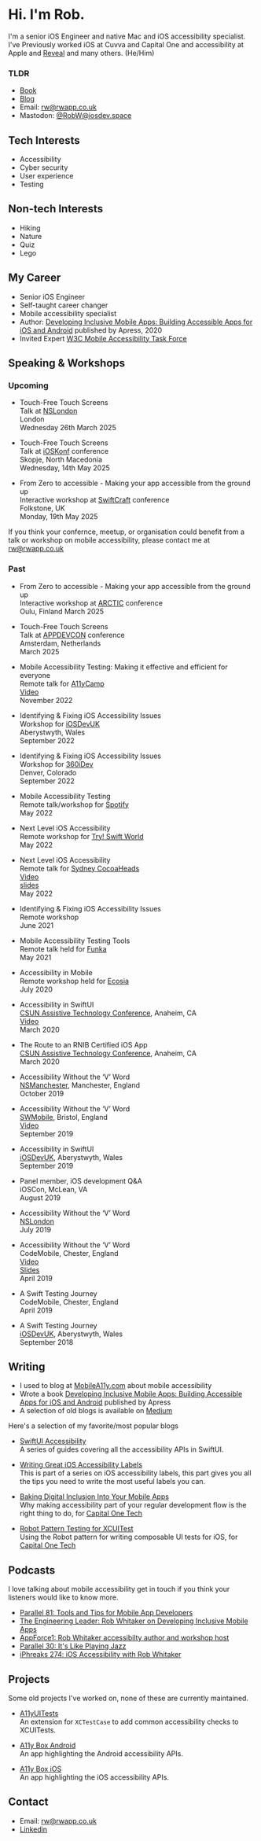# Hi. I'm Rob.

I'm a senior iOS Engineer and native Mac and iOS accessibility specialist. I've Previously worked iOS at Cuvva and Capital One and accessibility at Apple and [Reveal](https://revealapp.com) and many others.
(He/Him)

### TLDR

* [Book](https://www.apress.com/gp/book/9781484258132)
* [Blog](https://mobilea11y.com)
* Email: [rw@rwapp.co.uk](mailto:rw@rwapp.co.uk)
* Mastodon: [@RobW@iosdev.space](https://iosdev.space/@RobW)

## Tech Interests

* Accessibility
* Cyber security
* User experience
* Testing

## Non-tech Interests

* Hiking
* Nature
* Quiz
* Lego

## My Career

* Senior iOS Engineer
* Self-taught career changer
* Mobile accessibility specialist
* Author: [Developing Inclusive Mobile Apps: Building Accessible Apps for iOS and Android](https://www.apress.com/gp/book/9781484258132) published by Apress, 2020
* Invited Expert [W3C Mobile Accessibility Task Force](https://www.w3.org/WAI/about/groups/task-forces/matf/)


## Speaking & Workshops

### Upcoming

* Touch-Free Touch Screens<br />
   Talk at [NSLondon](https://nslondon.com)<br />
   London<br />
   Wednesday 26th March 2025

  
* Touch-Free Touch Screens<br />
   Talk at [iOSKonf](https://www.ioskonf.mk) conference<br />
    Skopje, North Macedonia<br />
    Wednesday, 14th May 2025


* From Zero to accessible - Making your app accessible from the ground up<br />
    Interactive workshop at [SwiftCraft](https://swiftcraft.uk/2025/session/from-zero-to-accessible-making-your-app-accessible-from-the-ground-up) conference<br />
    Folkstone, UK<br />
    Monday, 19th May 2025

If you think your confernce, meetup, or organisation could benefit from a talk or workshop on mobile accessibility, please contact me at [rw@rwapp.co.uk](mailto:rw@rwapp.co.uk)


### Past

* From Zero to accessible - Making your app accessible from the ground up<br />
    Interactive workshop at [ARCTIC](https://arcticonference.com/workshop/accessibility/) conference<br />
    Oulu, Finland
    March 2025
  
* Touch-Free Touch Screens<br />
   Talk at [APPDEVCON](https://appdevcon.nl/session/touch-free-touch-screens/) conference<br />
    Amsterdam, Netherlands<br />
    March 2025

* Mobile Accessibility Testing: Making it effective and efficient for everyone<br />
    Remote talk for [A11yCamp](https://a11ycamp.org.au/speakers-and-presentations-2022/)<br />
    [Video](https://www.youtube.com/watch?app=desktop&v=VcJ6re3Hro4)<br />
    November 2022

* Identifying & Fixing iOS Accessibility Issues<br />
    Workshop for [iOSDevUK](https://www.iosdevuk.com/speakers)<br />
    Aberystwyth, Wales<br />
    September 2022
    
* Identifying & Fixing iOS Accessibility Issues<br />
    Workshop for [360iDev](https://360idev.com/session/identifying-and-fixing-ios-accessibility-issues/)<br />
    Denver, Colorado<br />
    September 2022

* Mobile Accessibility Testing<br />
    Remote talk/workshop for [Spotify](https://www.spotify.com/)<br />
    May 2022

* Next Level iOS Accessibility<br />
    Remote workshop for [Try! Swift World](https://www.tryswift.co/world/)<br />
    May 2022

* Next Level iOS Accessibility<br />
    Remote talk for [Sydney CocoaHeads](https://www.meetup.com/sydneycocoaheads/)<br />
    [Video](https://youtu.be/SKuWLHNHF28?t=6099)<br />
    [slides](https://t.co/8wD4eGIR6w)<br />
    May 2022<br />
    
* Identifying & Fixing iOS Accessibility Issues<br />
    Remote workshop<br />
    June 2021
    
* Mobile Accessibility Testing Tools<br />
    Remote talk held for [Funka](https://www.funka.com/en/)<br />
    May 2021

* Accessibility in Mobile<br />
    Remote workshop held for [Ecosia](https://www.ecosia.org)<br />
    July 2020

* Accessibility in SwiftUI<br />
    [CSUN Assistive Technology Conference](https://www.csun.edu/cod/conference), Anaheim, CA<br />
    [Video](https://mobilea11y.com/blog/swiftui-talk/)<br />
    March 2020

* The Route to an RNIB Certified iOS App<br />
    [CSUN Assistive Technology Conference](https://www.csun.edu/cod/conference), Anaheim, CA<br />
    March 2020

* Accessibility Without the ‘V’ Word<br />
    [NSManchester](https://www.meetup.com/NSManchester/), Manchester, England<br />
    October 2019

* Accessibility Without the ‘V’ Word<br />
    [SWMobile](https://www.meetup.com/swmobile/), Bristol, England<br />
    [Video](https://www.youtube.com/watch?v=Nv6YKcFtzv8)<br />
    September 2019

* Accessibility in SwiftUI<br />
    [iOSDevUK](https://www.iosdevuk.com), Aberystwyth, Wales<br />
    September 2019

* Panel member, iOS development Q&A<br />
    iOSCon, McLean, VA<br />
    August 2019

* Accessibility Without the ‘V’ Word<br />
    [NSLondon](https://nslondon.com)<br />
    July 2019

* Accessibility Without the ‘V’ Word<br />
    CodeMobile, Chester, England<br />
    [Video](https://www.youtube.com/watch?v=majvme8fMvE)<br />
    [Slides](https://mobilea11y.com/resources/Without-The-V-Word.key)<br />
    April 2019

* A Swift Testing Journey<br />
    CodeMobile, Chester, England<br />
    April 2019

* A Swift Testing Journey<br />
    [iOSDevUK](https://www.iosdevuk.com), Aberystwyth, Wales<br />
    September 2018

## Writing

* I used to blog at [MobileA11y.com](https://mobilea11y.com) about mobile accessibility
* Wrote a book [Developing Inclusive Mobile Apps: Building Accessible Apps for iOS and Android](https://www.apress.com/gp/book/9781484258132) published by Apress
* A selection of old blogs is available on [Medium](https://medium.com/@r.whitaker)

Here's a selection of my favorite/most popular blogs

* [SwiftUI Accessibility](https://mobilea11y.com/guides/swiftui/)<br />
    A series of guides covering all  the accessibility APIs in SwiftUI.

* [Writing Great iOS Accessibility Labels](https://mobilea11y.com/blog/writing-great-labels/)<br />
    This is part of a series on iOS accessibility labels, this part gives you all the tips you need to write the most useful labels you can.

* [Baking Digital Inclusion Into Your Mobile Apps](https://medium.com/capital-one-tech/baking-digital-inclusion-accessibility-into-your-mobile-apps-f0f5d03d9f49)<br />
    Why making accessibility part of your regular development flow is the right thing to do, for [Capital One Tech](https://medium.com/capital-one-tech)

* [Robot Pattern Testing for XCUITest](https://medium.com/capital-one-tech/robot-pattern-testing-for-xcuitest-4c2f0c40b4ad)<br />
    Using the Robot pattern for writing composable UI tests for iOS, for [Capital One Tech](https://medium.com/capital-one-tech)


## Podcasts

I love talking about mobile accessibility get in touch if you think your listeners would like to know more.

* [Parallel 81: Tools and Tips for Mobile App Developers](https://www.relay.fm/parallel/81)
* [The Engineering Leader: Rob Whitaker on Developing Inclusive Mobile Apps](https://www.theengineeringleader.com/1946930/10697607-rob-whitaker-on-developing-inclusive-mobile-apps)
* [AppForce1: Rob Whitaker accessibilty author and workshop host](https://appforce1.net/podcast/shownotes/?episode=Rob+Whitaker+accessibilty+author+and+workshop+host)
* [Parallel 30: It's Like Playing Jazz](https://www.relay.fm/parallel/30)
* [iPhreaks 274: iOS Accessibility with Rob Whitaker](https://devchat.tv/iphreaks/ips-274-ios-accessibility-with-rob-whitaker/)


## Projects

Some old projects I've worked on, none of these are currently maintained.

* [A11yUITests](https://github.com/rwapp/A11yUITests)<br />
    An extension for `XCTestCase` to add common accessibility checks to XCUITests.

* [A11y Box Android](https://github.com/rwapp/A11y-Box-Android)<br />
    An app highlighting the Android accessibility APIs.

* [A11y Box iOS](https://github.com/rwapp/A11y-Box-iOS)<br />
    An app highlighting the iOS accessibility APIs.


## Contact

* Email: [rw@rwapp.co.uk](mailto:rw@rwapp.co.uk)
* [Linkedin](https://www.linkedin.com/in/rob-whitaker/)
